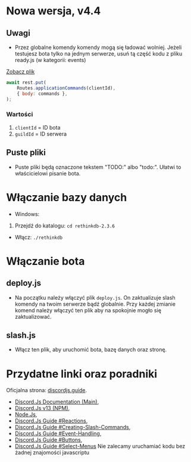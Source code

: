# Nowa wersja, v4.4

## Uwagi
- Przez globalne komendy komendy mogą się ładować wolniej. Jeżeli testujesz bota tylko na jednym serwerze, usuń tą część kodu z pliku ready.js (w kategorii: events)

[Zobacz plik](https://github.com/Korrumz2PL/krivebot/blob/slash/events/ready.js)
```js
await rest.put(
    Routes.applicationCommands(clientId),
    { body: commands },
);
```

### Wartości

1. `clientId` = ID bota
2. `guildId` = ID serwera
## Puste pliki
- Puste pliki będą oznaczone tekstem "TODO:" albo "todo:". Ułatwi to właścicielowi pisanie bota.
# Włączanie bazy danych

- Windows:
1. Przejdź do katalogu: `cd rethinkdb-2.3.6`
- Włącz: `./rethinkdb`
# Włączanie bota
## deploy.js
- Na początku należy włączyć plik `deploy.js`. On zaktualizuje slash komendy na twoim serwerze bądź globalnie. Przy każdej zmianie komend należy włączyć ten plik aby na spokojnie mogło się zaktualizować.
## slash.js
- Włącz ten plik, aby uruchomić bota, bazę danych oraz stronę.

# Przydatne linki oraz poradniki

Oficjalna strona: [discordjs.guide](https://discordjs.guide).

- [Discord.Js Documentation (Main)](https://discord.js.org/#/docs/main/main/general/welcome),
- [Discord.Js v13 (NPM)](https://www.npmjs.com/package/discord.js),
- [Node.Js](https://nodejs.org),
- [Discord.Js Guide #Reactions](https://discordjs.guide/popular-topics/reactions.html#listening-for-reactions-on-old-messages),
- [Discord.Js Guide #Creating-Slash-Commands](https://discordjs.guide/creating-your-bot/creating-commands.html#replying-to-commands),
- [Discord.Js Guide #Event-Handling](https://discordjs.guide/creating-your-bot/event-handling.html#individual-event-files),
- [Discord.Js Guide #Buttons](https://discordjs.guide/interactions/buttons.html),
- [Discord.Js Guide #Select-Menus](https://discordjs.guide/interactions/select-menus.html#component-collectors)
Nie zalecamy uruchamiać kodu bez żadnej znajomości javascriptu